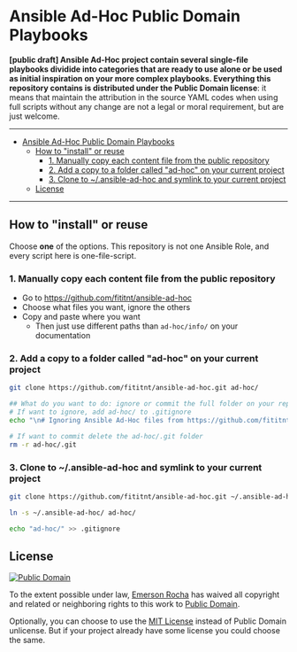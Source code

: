 # Ansible Ad-Hoc Public Domain Playbooks
**[public draft] Ansible Ad-Hoc project contain several single-file playbooks
dividide into categories that are ready to use alone or be used as initial
inspiration on your more complex playbooks. Everything this repository contains
is distributed under the Public Domain license**: it means that maintain the
attribution in the source YAML codes when using full scripts without any change
are not a legal or moral requirement, but are just welcome.

---
<!-- TOC -->

- [Ansible Ad-Hoc Public Domain Playbooks](#ansible-ad-hoc-public-domain-playbooks)
    - [How to "install" or reuse](#how-to-install-or-reuse)
        - [1. Manually copy each content file from the public repository](#1-manually-copy-each-content-file-from-the-public-repository)
        - [2. Add a copy to a folder called "ad-hoc" on your current project](#2-add-a-copy-to-a-folder-called-ad-hoc-on-your-current-project)
        - [3. Clone to ~/.ansible-ad-hoc and symlink to your current project](#3-clone-to-ansible-ad-hoc-and-symlink-to-your-current-project)
    - [License](#license)

<!-- /TOC -->
---

<!--

- The scripts assume are stored on a folder `ad-hoc/info/`
- The scripts assume your inventory file is `hosts` on current directory

-->

## How to "install" or reuse

Choose **one** of the options. This repository is not one Ansible Role, and
every script here is one-file-script.

### 1. Manually copy each content file from the public repository

- Go to <https://github.com/fititnt/ansible-ad-hoc>
- Choose what files you want, ignore the others
- Copy and paste where you want
  - Then just use different paths than `ad-hoc/info/` on your documentation

### 2. Add a copy to a folder called "ad-hoc" on your current project

```bash
git clone https://github.com/fititnt/ansible-ad-hoc.git ad-hoc/

## What do you want to do: ignore or commit the full folder on your repository?
# If want to ignore, add ad-hoc/ to .gitignore
echo "\n# Ignoring Ansible Ad-Hoc files from https://github.com/fititnt/ansible-ad-hoc \nad-hoc/" >> .gitignore

# If want to commit delete the ad-hoc/.git folder
rm -r ad-hoc/.git

```

### 3. Clone to ~/.ansible-ad-hoc and symlink to your current project

```bash
git clone https://github.com/fititnt/ansible-ad-hoc.git ~/.ansible-ad-hoc/

ln -s ~/.ansible-ad-hoc/ ad-hoc/

echo "ad-hoc/" >> .gitignore
```

## License

[![Public Domain](https://i.creativecommons.org/p/zero/1.0/88x31.png)](UNLICENSE)

To the extent possible under law, [Emerson Rocha](https://github.com/fititnt)
has waived all copyright and related or neighboring rights to this work to
[Public Domain](UNLICENSE).

Optionally, you can choose to use the [MIT License](https://opensource.org/licenses/MIT)
instead of Public Domain unlicense. But if your project already have some
license you could choose the same.
